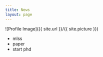 ```yaml
---
title: News
layout: page
---
```

![Profile Image]({{ site.url }}/{{ site.picture }})

* mlss
* paper
* start phd
